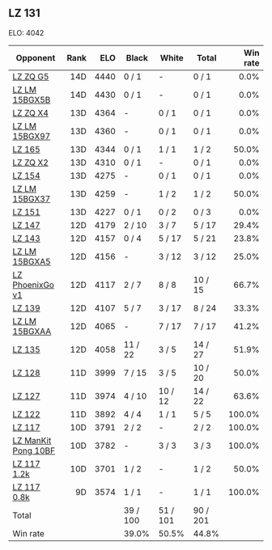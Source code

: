 ## LZ 131 ##

ELO: 4042

Opponent | Rank | ELO | Black | White | Total | Win rate
---------|-----:|----:|-------|-------|-------|-------:
[LZ ZQ G5](LZ%20ZQ%20G5.md) | 14D | 4440 | 0 / 1 | - | 0 / 1 | 0.0%
[LZ LM 15BGX5B](LZ%20LM%2015BGX5B.md) | 14D | 4430 | 0 / 1 | - | 0 / 1 | 0.0%
[LZ ZQ X4](LZ%20ZQ%20X4.md) | 13D | 4364 | - | 0 / 1 | 0 / 1 | 0.0%
[LZ LM 15BGX97](LZ%20LM%2015BGX97.md) | 13D | 4360 | - | 0 / 1 | 0 / 1 | 0.0%
[LZ 165](LZ%20165.md) | 13D | 4344 | 0 / 1 | 1 / 1 | 1 / 2 | 50.0%
[LZ ZQ X2](LZ%20ZQ%20X2.md) | 13D | 4310 | 0 / 1 | - | 0 / 1 | 0.0%
[LZ 154](LZ%20154.md) | 13D | 4275 | - | 0 / 1 | 0 / 1 | 0.0%
[LZ LM 15BGX37](LZ%20LM%2015BGX37.md) | 13D | 4259 | - | 1 / 2 | 1 / 2 | 50.0%
[LZ 151](LZ%20151.md) | 13D | 4227 | 0 / 1 | 0 / 2 | 0 / 3 | 0.0%
[LZ 147](LZ%20147.md) | 12D | 4179 | 2 / 10 | 3 / 7 | 5 / 17 | 29.4%
[LZ 143](LZ%20143.md) | 12D | 4157 | 0 / 4 | 5 / 17 | 5 / 21 | 23.8%
[LZ LM 15BGXA5](LZ%20LM%2015BGXA5.md) | 12D | 4156 | - | 3 / 12 | 3 / 12 | 25.0%
[LZ PhoenixGo v1](LZ%20PhoenixGo%20v1.md) | 12D | 4117 | 2 / 7 | 8 / 8 | 10 / 15 | 66.7%
[LZ 139](LZ%20139.md) | 12D | 4107 | 5 / 7 | 3 / 17 | 8 / 24 | 33.3%
[LZ LM 15BGXAA](LZ%20LM%2015BGXAA.md) | 12D | 4065 | - | 7 / 17 | 7 / 17 | 41.2%
[LZ 135](LZ%20135.md) | 12D | 4058 | 11 / 22 | 3 / 5 | 14 / 27 | 51.9%
[LZ 128](LZ%20128.md) | 11D | 3999 | 7 / 15 | 3 / 5 | 10 / 20 | 50.0%
[LZ 127](LZ%20127.md) | 11D | 3974 | 4 / 10 | 10 / 12 | 14 / 22 | 63.6%
[LZ 122](LZ%20122.md) | 11D | 3892 | 4 / 4 | 1 / 1 | 5 / 5 | 100.0%
[LZ 117](LZ%20117.md) | 10D | 3791 | 2 / 2 | - | 2 / 2 | 100.0%
[LZ ManKit Pong 10BF](LZ%20ManKit%20Pong%2010BF.md) | 10D | 3782 | - | 3 / 3 | 3 / 3 | 100.0%
[LZ 117 1.2k](LZ%20117%201.2k.md) | 10D | 3701 | 1 / 2 | - | 1 / 2 | 50.0%
[LZ 117 0.8k](LZ%20117%200.8k.md) | 9D | 3574 | 1 / 1 | - | 1 / 1 | 100.0%
Total | | | 39 / 100 | 51 / 101 | 90 / 201 | 
Win rate| | | 39.0% | 50.5% | 44.8% | 
